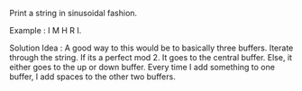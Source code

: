 Print a string in sinusoidal fashion. 

Example : 
  I
M   H   R
      I. 


Solution Idea : A good way to this would be to basically three buffers. Iterate through the string. If its a perfect mod 2. It goes to the central buffer. 
Else, it either goes to the up or down buffer. Every time I add something to one buffer, I add spaces to the other two buffers.  
